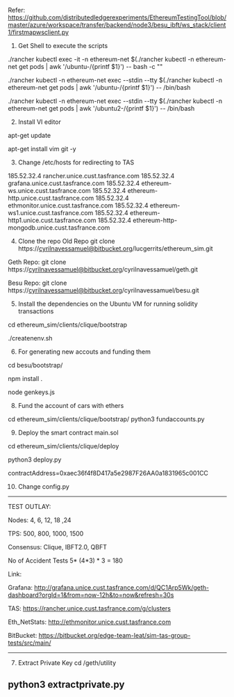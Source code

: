 
Refer: https://github.com/distributedledgerexperiments/EthereumTestingTool/blob/master/azure/workspace/transfer/backend/node3/besu_ibft/ws_stack/client1/firstmapwsclient.py

1) Get Shell to execute the scripts

./rancher kubectl exec -it -n ethereum-net $(./rancher kubectl -n ethereum-net get pods | awk '/ubuntu-/{printf $1}') -- bash -c ""

./rancher kubectl -n ethereum-net exec --stdin --tty $(./rancher kubectl -n ethereum-net get pods | awk '/ubuntu-/{printf $1}') -- /bin/bash

./rancher kubectl -n ethereum-net exec --stdin --tty $(./rancher kubectl -n ethereum-net get pods | awk '/ubuntu2-/{printf $1}') -- /bin/bash

2) Install VI editor

apt-get update

apt-get install vim git -y

3) Change /etc/hosts for redirecting to TAS

185.52.32.4 rancher.unice.cust.tasfrance.com
185.52.32.4 grafana.unice.cust.tasfrance.com
185.52.32.4 ethereum-ws.unice.cust.tasfrance.com
185.52.32.4 ethereum-http.unice.cust.tasfrance.com
185.52.32.4 ethmonitor.unice.cust.tasfrance.com
185.52.32.4 ethereum-ws1.unice.cust.tasfrance.com
185.52.32.4 ethereum-http1.unice.cust.tasfrance.com
185.52.32.4 ethereum-http-mongodb.unice.cust.tasfrance.com

4) Clone the repo 
Old Repo
git clone https://cyrilnavessamuel@bitbucket.org/lucgerrits/ethereum_sim.git

Geth Repo:
git clone https://cyrilnavessamuel@bitbucket.org/cyrilnavessamuel/geth.git

Besu Repo:
git clone https://cyrilnavessamuel@bitbucket.org/cyrilnavessamuel/besu.git 

5) Install the dependencies on the Ubuntu VM for running solidity transactions

cd ethereum_sim/clients/clique/bootstrap

./createnenv.sh

6) For generating new accouts and funding them

 cd besu/bootstrap/
 
 npm install .

 node genkeys.js

 8) Fund the account of cars with ethers

 cd ethereum_sim/clients/clique/bootstrap/
 python3 fundaccounts.py

 9) Deploy the smart contract main.sol

 cd ethereum_sim/clients/clique/deploy

 python3 deploy.py

 contractAddress=0xaec36f4f8D417a5e2987F26AA0a1831965c001CC

 10) Change config.py

-----------------------
TEST OUTLAY:

Nodes: 4, 6, 12, 18 ,24

TPS: 500, 800, 1000, 1500

Consensus: Clique, IBFT2.0, QBFT

No of Accident Tests
5* (4*3) * 3 = 180


Link: 

Grafana:
http://grafana.unice.cust.tasfrance.com/d/QC1Arp5Wk/geth-dashboard?orgId=1&from=now-12h&to=now&refresh=30s 

TAS:
https://rancher.unice.cust.tasfrance.com/g/clusters

Eth_NetStats:
http://ethmonitor.unice.cust.tasfrance.com

BitBucket:
https://bitbucket.org/edge-team-leat/sim-tas-group-tests/src/main/

---------------------------------------------
 7) Extract Private Key
 cd /geth/utility

 python3 extractprivate.py
----------------------------------------------